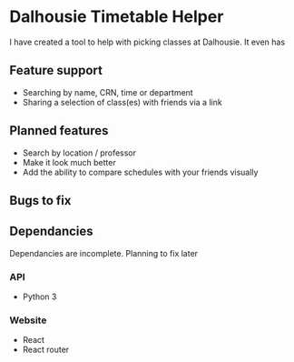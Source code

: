# Dalhousie Timetable Helper

I have created a tool to help with picking classes at Dalhousie.
It even has

## Feature support
- Searching by name, CRN, time or department
- Sharing a selection of class(es) with friends via a link

## Planned features
- Search by location / professor
- Make it look much better
- Add the ability to compare schedules with your friends visually

## Bugs to fix

## Dependancies
Dependancies are incomplete. Planning to fix later

### API
- Python 3

### Website
- React
- React router

